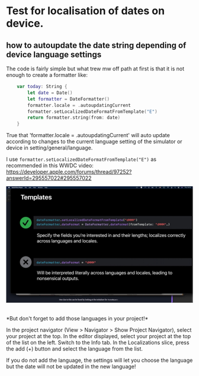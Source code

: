 # Test for localisation of dates on device.  

## how to autoupdate the date string depending of device language settings

The code is fairly simple but what trew mw off path at first is that it is not enough to create a formatter like:
```swift
	var today: String {
		let date = Date()
		let formatter = DateFormatter()
		formatter.locale = .autoupdatingCurrent
		formatter.setLocalizedDateFormatFromTemplate("E")
		return formatter.string(from: date)
	}
```
True that 'formatter.locale = .autoupdatingCurrent' will auto update according to changes to the current language setting of the simulator or device in setting/general/language.

I use `formatter.setLocalizedDateFormatFromTemplate("E")` as recommended in this WWDC video: 
https://developer.apple.com/forums/thread/97252?answerId=295557022#295557022 
<br>
<p align="center">
 <img src="images/Ejzr3eRXkAEAFKU.jpeg" width="700"  title="NiceWeather">&nbsp;&nbsp;&nbsp;&nbsp;&nbsp;

</p>
*But don't forget to add those languages in your project!*

In the project navigator (View > Navigator > Show Project Navigator), select your project at the top.
In the editor displayed, select your project at the top of the list on the left.
Switch to the Info tab.
In the Localizations slice, press the add (+) button and select the language from the list.

If you do not add the language, the settings will let you choose the language but the date will not be updated in the new language!



